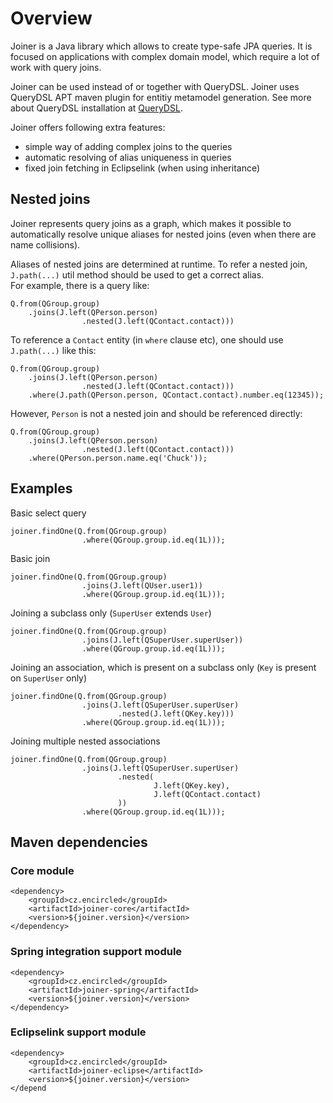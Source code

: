 # Overview

Joiner is a Java library which allows to create type-safe JPA queries. It is focused on applications with complex domain model, which require a lot of work with query joins.   

Joiner can be used instead of or together with QueryDSL. Joiner uses QueryDSL APT maven plugin for entitiy metamodel generation. See more about QueryDSL installation at [QueryDSL](http://www.querydsl.com/static/querydsl/latest/reference/html/ch02.html#jpa_integration).

Joiner offers following extra features:
* simple way of adding complex joins to the queries
* automatic resolving of alias uniqueness in queries
* fixed join fetching in Eclipselink (when using inheritance)


## Nested joins

Joiner represents query joins as a graph, which makes it possible to automatically resolve unique aliases for nested joins (even when there are name collisions).

Aliases of nested joins are determined at runtime. To refer a nested join, `J.path(...)` util method should be used to get a correct alias.     
For example, there is a query like:

```
Q.from(QGroup.group)
    .joins(J.left(QPerson.person)
                .nested(J.left(QContact.contact)))
```

To reference a `Contact` entity (in `where` clause etc), one should use `J.path(...)` like this:

```
Q.from(QGroup.group)
    .joins(J.left(QPerson.person)
                .nested(J.left(QContact.contact)))
    .where(J.path(QPerson.person, QContact.contact).number.eq(12345));
```

However, `Person` is not a nested join and should be referenced directly:

```
Q.from(QGroup.group)
    .joins(J.left(QPerson.person)
                .nested(J.left(QContact.contact)))
    .where(QPerson.person.name.eq('Chuck'));
```

## Examples

Basic select query
```
joiner.findOne(Q.from(QGroup.group)
                .where(QGroup.group.id.eq(1L)));
```

Basic join
```
joiner.findOne(Q.from(QGroup.group)
                .joins(J.left(QUser.user1))
                .where(QGroup.group.id.eq(1L)));
```

Joining a subclass only (`SuperUser` extends `User`)
```
joiner.findOne(Q.from(QGroup.group)
                .joins(J.left(QSuperUser.superUser))
                .where(QGroup.group.id.eq(1L)));
```

Joining an association, which is present on a subclass only (`Key` is present on `SuperUser` only)
```
joiner.findOne(Q.from(QGroup.group)
                .joins(J.left(QSuperUser.superUser)
                        .nested(J.left(QKey.key)))
                .where(QGroup.group.id.eq(1L)));
```

Joining multiple nested associations
```
joiner.findOne(Q.from(QGroup.group)
                .joins(J.left(QSuperUser.superUser)
                        .nested(
                                J.left(QKey.key),
                                J.left(QContact.contact)
                        ))
                .where(QGroup.group.id.eq(1L)));
```

## Maven dependencies  

### Core module
```
<dependency>
    <groupId>cz.encircled</groupId>
    <artifactId>joiner-core</artifactId>
    <version>${joiner.version}</version>
</dependency>
```

### Spring integration support module
```
<dependency>
    <groupId>cz.encircled</groupId>
    <artifactId>joiner-spring</artifactId>
    <version>${joiner.version}</version>
</dependency>
```

### Eclipselink support module
```
<dependency>
    <groupId>cz.encircled</groupId>
    <artifactId>joiner-eclipse</artifactId>
    <version>${joiner.version}</version>
</depend
